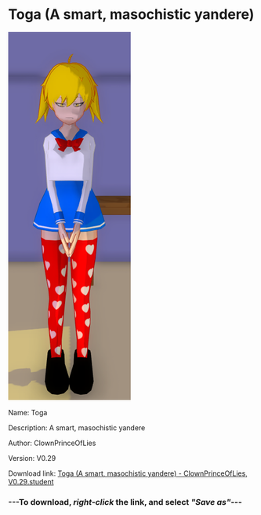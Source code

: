 # Toga (A smart, masochistic yandere)

<img src = "https://raw.githubusercontent.com/Arbiter1223/Daigaku-Gurashi-Custom-Students/master/Students/Files/Toga%20(A%20smart%2C%20masochistic%20yandere).png">

Name: Toga

Description: A smart, masochistic yandere

Author: ClownPrinceOfLies

Version: V0.29

Download link: <a href="https://raw.githubusercontent.com/Arbiter1223/Daigaku-Gurashi-Custom-Students/master/Students/Files/Toga%20(A%20smart%2C%20masochistic%20yandere)%20-%20ClownPrinceOfLies%2C%20V0.29.student">Toga (A smart, masochistic yandere) - ClownPrinceOfLies, V0.29.student</a>

### ---**To download, _right-click_ the link, and select _"Save as"_**---
